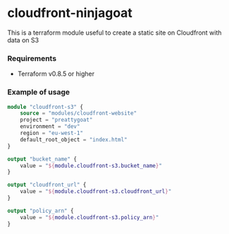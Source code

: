 # cloudfront-ninjagoat
This is a terraform module useful to create a static site on Cloudfront with data on S3

### Requirements
* Terraform v0.8.5 or higher

### Example of usage
```terraform
module "cloudfront-s3" {
    source = "modules/cloudfront-website"
    project = "preattygoat"
    environment = "dev"
    region = "eu-west-1"
    default_root_object = "index.html"
}

output "bucket_name" {
    value = "${module.cloudfront-s3.bucket_name}"
}

output "cloudfront_url" {
    value = "${module.cloudfront-s3.cloudfront_url}"
}

output "policy_arn" {
    value = "${module.cloudfront-s3.policy_arn}"
}
```
